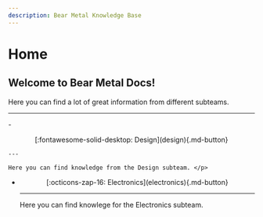 ```yaml
---
description: Bear Metal Knowledge Base
---
```

# Home

## Welcome to Bear Metal Docs!

Here you can find a lot of great information from different subteams.

---

<div class="grid cards" markdown>
-    <p style="text-align: center;">[:fontawesome-solid-desktop: Design](design){.md-button}</p>

    ---

    Here you can find knowledge from the Design subteam. </p>

-   <p style="text-align: center;">[:octicons-zap-16: Electronics](electronics){.md-button}</p>

    ---

    Here you can find knowlege for the Electronics subteam. </p>   

</div>
